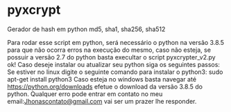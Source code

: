 # pyxcrypt
Gerador de hash em python md5, sha1, sha256, sha512

Para rodar esse script em python, será necessário o python na versão 3.8.5  para que não ocorra erros na execução do mesmo, caso não esteja, se possuir a versão 2.7 do python basta execultar o script pyxcrypter_v2.py ok! Caso deseje instalar ou atualizar seu python siga os seguintes passos: Se estiver no linux digite o seguinte comando para instalar o python3: sudo apt-get install python3 Caso esteja no windows basta navegar até https://python.org/downloads efetue o download da versão 3.8.5 do python. Qualquer erro pode entrar em contato no meu email:Jhonascontato@gmail.com vai ser um prazer lhe responder.

